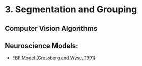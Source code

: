 # 3. Segmentation and Grouping

## Computer Vision Algorithms

## Neuroscience Models:
* [FBF Model (Grossberg and Wyse, 1991)](https://sites.bu.edu/steveg/files/2016/06/GroWyse1991NN.pdf): 
